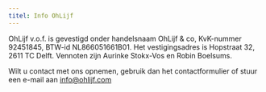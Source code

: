 ```yaml
---
titel: Info OhLijf
---
```


OhLijf v.o.f. is gevestigd onder handelsnaam OhLijf & co, KvK-nummer 92451845, BTW-id NL866051661B01. Het vestigingsadres is Hopstraat 32, 2611 TC Delft. Vennoten zijn Aurinke Stokx-Vos en Robin Boelsums.

Wilt u contact met ons opnemen, gebruik dan het contactformulier of stuur een e-mail aan info@ohlijf.com